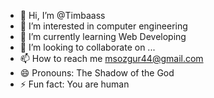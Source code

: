 - 👋 Hi, I’m @Timbaass
- 👀 I’m interested in computer engineering
- 🌱 I’m currently learning Web Developing
- 💞️ I’m looking to collaborate on ...
- 📫 How to reach me msozgur44@gmail.com
- 😄 Pronouns: The Shadow of the God 
- ⚡ Fun fact: You are human

<!---
Timbaass/Timbaass is a ✨ special ✨ repository because its `README.md` (this file) appears on your GitHub profile.
You can click the Preview link to take a look at your changes.
--->
